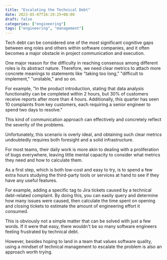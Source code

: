 ```yaml
---
title: "Escalating the Technical Debt"
date: 2023-05-07T16:19:25+08:00
draft: false
categories: ["engineering"]
tags: ["engineering", "management"]
---
```


Tech debt can be considered one of the most significant cognitive gaps between eng roles and others within software companies, and it often becomes a major obstacle in project communication and execution.

One major reason for the difficulty in reaching consensus among different roles is its abstract nature. Therefore, we need clear metrics to attach more concrete meanings to statements like "taking too long," "difficult to implement," "unstable," and so on.

For example, "In the product introduction, stating that data analysis functionality can be completed within 2 hours, but 30% of customers receive reports after more than 4 hours. Additionally, this quarter has seen 10 complaints from key customers, each requiring a senior engineer to spend two days to resolve."

This kind of communication approach can effectively and concretely reflect the severity of the problems.

Unfortunately, this scenario is overly ideal, and obtaining such clear metrics undoubtedly requires both foresight and a solid infrastructure.

For most teams, their daily work is more akin to dealing with a proliferation of bugs everywhere, leaving little mental capacity to consider what metrics they need and how to calculate them.

As a first step, which is both low-cost and easy to try, is to spend a few extra hours studying the third-party tools or services at hand to see if they have any useful features.

For example, adding a specific tag to Jira tickets caused by a technical debt-related complaint. By doing this, you can easily query and determine how many issues were caused, then calculate the time spent on opening and closing tickets to estimate the amount of engineering effort it consumed.

This is obviously not a simple matter that can be solved with just a few words. If it were that easy, there wouldn't be so many software engineers feeling frustrated by technical debt.

However, besides hoping to land in a team that values software quality, using a mindset of technical management to escalate the problem is also an approach worth trying.

